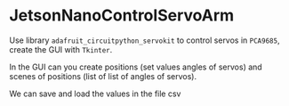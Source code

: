 # JetsonNanoControlServoArm

Use library `adafruit_circuitpython_servokit` to control servos in `PCA9685`, create the GUI with `Tkinter`.

In the GUI can you create positions (set values angles of servos) and scenes of positions (list of list of angles of servos).

We can save and load the values in the file csv